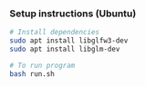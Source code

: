 ### Setup instructions (Ubuntu)
 ```bash
# Install dependencies
sudo apt install libglfw3-dev
sudo apt install libglm-dev

# To run program
bash run.sh
```

